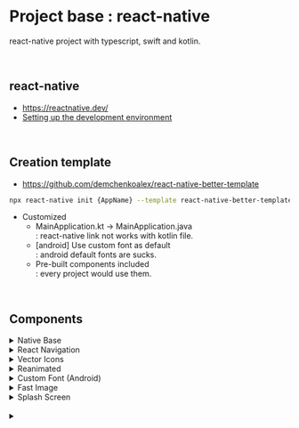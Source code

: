 # Project base : react-native

react-native project with typescript, swift and kotlin.

<br/>

## react-native

- https://reactnative.dev/
- [Setting up the development environment](https://reactnative.dev/docs/0.64/environment-setup)

<br/>

## Creation template

- https://github.com/demchenkoalex/react-native-better-template

```bash
npx react-native init {AppName} --template react-native-better-template
```

- Customized
  - MainApplication.kt -> MainApplication.java  
    : react-native link not works with kotlin file.
  - [android] Use custom font as default  
    : android default fonts are sucks.
  - Pre-built components included  
    : every project would use them.

<br/>

## Components

<details>
<summary>Native Base</summary>
- https://nativebase.io/

```bash
yarn add native-base react-native-svg styled-components styled-system react-native-safe-area-context
npx pod-install ios
```

App.tsx
```typescript
import { NativeBaseProvider } from 'native-base'

const App = () => {
  return (
    <NativeBaseProvider>
      ...
    </NativeBaseProvider>
  )
}
```

<br/>
</details>

<details>
<summary>React Navigation</summary>

- https://reactnavigation.org/

```bash
yarn add @react-navigation/native
yarn add react-native-screens react-native-safe-area-context
yarn add @react-navigation/native-stack
yarn add react-native-gesture-handler
npx pod-install ios
```

MainActivity.kt
```kotlin
import android.os.Bundle

...

override fun onCreate(savedInstanceState: Bundle?) {
    super.onCreate(null)
}
```

App.tsx
```typescript
import * as React from 'react';
import { NavigationContainer } from '@react-navigation/native';
import { createNativeStackNavigator } from '@react-navigation/native-stack';

const Stack = createNativeStackNavigator();

export default function App() {
  return (
    <NavigationContainer>
        <Stack.Navigator>
            <Stack.Screen name="Home" component={Home} />
        </Stack.Navigator>
    </NavigationContainer>
  );
}
```

<br/>
</details>

<details>
  <summary>Vector Icons</summary>

- https://github.com/oblador/react-native-vector-icons

```bash
yarn add react-native-vector-icons
npx pod-install ios
npx react-native link react-native-vector-icons
```

<br/>
</details>

<details>
  <summary>Reanimated</summary>

- https://docs.swmansion.com/react-native-reanimated/

```bash
yarn add react-native-reanimated@next
npx pod-install ios
```

babel.config.js
```javascript
module.exports = {
    ...
    plugins: [
        ...
        'react-native-reanimated/plugin',
    ],
};
```

> ⚠️   
> Reanimated plugin has to be listed last.  
> v2.3.x not support react-native v0.65.x

android/app/build.gradle
```gradle
project.ext.react = [
  enableHermes: true
]
```

MainApplication.kt
```kotlin
override fun getJSIModulePackage(): JSIModulePackage? {
    return ReanimatedJSIModulePackage()
}
```

androdi/proguard-rules.pro
```gradle
-keep class com.facebook.react.turbomodule.** { *; }
```

<br/>
</details>

<details>
<summary>Custom Font (Android)</summary>

- [Pretendard](https://cactus.tistory.com/306)
- Use as default font for android.
  (There are no variable weights for the default Korean font)

<br/>
</details>

<details>
<summary>Fast Image</summary>

- https://github.com/DylanVann/react-native-fast-image

```bash
yarn add react-native-fast-image
npx pod-install ios
```

androdi/proguard-rules.pro
```gradle
-keep public class com.dylanvann.fastimage.* {*;}
-keep public class com.dylanvann.fastimage.** {*;}
-keep public class * implements com.bumptech.glide.module.GlideModule
-keep public class * extends com.bumptech.glide.module.AppGlideModule
-keep public enum com.bumptech.glide.load.ImageHeaderParser$** {
  **[] $VALUES;
  public *;
}
```

<br/>
</details>

<details>
<summary>Splash Screen</summary>

- [SplashScreen](https://github.com/crazycodeboy/react-native-splash-screen)

```bash
yarn add react-native-splash-screen
npx pod-install ios
```

MainActivity.kt
```kotlin
override fun onCreate(savedInstanceState: Bundle?) {
    SplashScreen.show(this);
    super.onCreate(null)
}
```

Better-Bridging-Header.h
```objc
...
#import "RNSplashScreen.h"
```

AppDelegate.swift
```swift
func application(_ application: UIApplication, didFinishLaunchingWithOptions launchOptions: [UIApplication.LaunchOptionsKey: Any]?) -> Bool {
    initializeFlipper(with: application)

    ...

    RNSplashScreen.show()
    return true
  }
```


<br/>
</details>

<br/>
</details>

<details>
<summary></summary>

<br/>
</details>